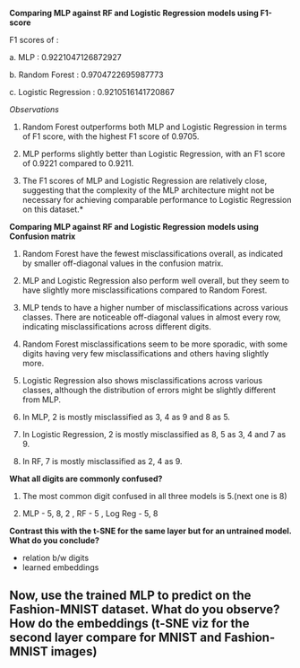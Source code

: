 **Comparing MLP against RF and Logistic Regression models using F1-score**

F1 scores of :

a. MLP : 0.9221047126872927

b. Random Forest : 0.9704722695987773

c. Logistic Regression : 0.9210516141720867

*Observations*

1. Random Forest outperforms both MLP and Logistic Regression in terms of F1 score, with the highest F1 score of 0.9705.

2. MLP performs slightly better than Logistic Regression, with an F1 score of 0.9221 compared to 0.9211.

3. The F1 scores of MLP and Logistic Regression are relatively close, suggesting that the complexity of the MLP architecture might not be necessary for achieving comparable performance to Logistic Regression on this dataset.*

**Comparing MLP against RF and Logistic Regression models using Confusion matrix**

1. Random Forest have the fewest misclassifications overall, as indicated by smaller off-diagonal values in the confusion matrix.

2. MLP and Logistic Regression also perform well overall, but they seem to have slightly more misclassifications compared to Random Forest.

3. MLP tends to have a higher number of misclassifications across various classes. There are noticeable off-diagonal values in almost every row, indicating misclassifications across different digits. 
 
4. Random Forest misclassifications seem to be more sporadic, with some digits having very few misclassifications and others having slightly more.

5. Logistic Regression also shows misclassifications across various classes, although the distribution of errors might be slightly different from MLP.

6. In MLP, 2 is mostly misclassified as 3, 4 as 9 and 8 as 5.

7. In Logistic Regression, 2 is mostly misclassified as 8, 5 as 3, 4 and 7 as 9.

8. In RF, 7 is mostly misclassified as 2, 4 as 9.

**What all digits are commonly confused?**

1. The most common digit confused in all three models is 5.(next one is 8)

2. MLP - 5, 8, 2 , RF - 5 , Log Reg -  5, 8 

 **Contrast this with the t-SNE for the same layer but for an untrained model. What do you conclude?**
- relation b/w digits
- learned embeddings

 **Now, use the trained MLP to predict on the Fashion-MNIST dataset. What do you observe? How do the embeddings (t-SNE viz for the second layer compare for MNIST and Fashion-MNIST images)**
- 

 
